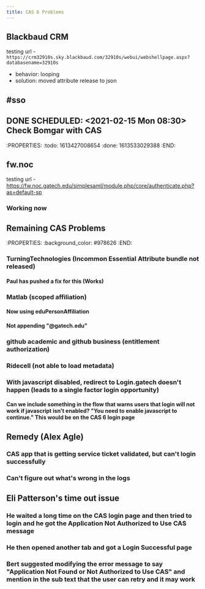 ```yaml
---
title: CAS 6 Problems
---
```


## Blackbaud CRM
testing url - 
` https://crm32910s.sky.blackbaud.com/32910s/webui/webshellpage.aspx?databasename=32910s `
- behavior: looping
- solution: moved attribute release to json
## #sso 

## DONE SCHEDULED: <2021-02-15 Mon 08:30> Check Bomgar with CAS
:PROPERTIES:
:todo: 1613427008654
:done: 1613533029388
:END:
## fw.noc
testing url -
https://fw.noc.gatech.edu/simplesaml/module.php/core/authenticate.php?as=default-sp
### Working now
## Remaining CAS Problems
:PROPERTIES:
:background_color: #978626
:END:
### TurningTechnologies (Incommon Essential Attribute bundle not released)
#### Paul has pushed a fix for this (Works)
### Matlab (scoped affiliation)
#### Now using eduPersonAffiliation
#### Not appending "@gatech.edu"
### github academic and github business (entitlement authorization)
### Ridecell (not able to load metadata)
### With javascript disabled, redirect to Login.gatech doesn't happen (leads to a single factor login opportunity)
#### Can we include something in the flow that warns users that login will not work if javascript isn't enabled? "You need to enable javascript to continue."  This would be on the CAS 6 login page
## Remedy (Alex Agle)
### CAS app that is getting service ticket validated, but can't login successfully
### Can't figure out what's wrong in the logs
## Eli Patterson's time out issue
### He waited a long time on the CAS login page and then tried to login and he got the Application Not Authorized to Use CAS message
### He then opened another tab and got a Login Successful page
### Bert suggested modifying the error message to say "Application Not Found or Not Authorized to Use CAS" and mention in the sub text that the user can retry and it may work